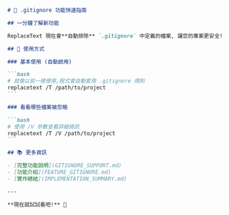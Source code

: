 ````markdown
# 🚀 .gitignore 功能快速指南

## 一分鐘了解新功能

ReplaceText 現在會**自動排除** `.gitignore` 中定義的檔案, 讓您的專案更安全!

## 📖 使用方式

### 基本使用 (自動啟用)

```bash
# 就像以前一樣使用,程式會自動套用 .gitignore 規則
replacetext /T /path/to/project
```

### 看看哪些檔案被忽略

```bash
# 使用 /V 參數查看詳細資訊
replacetext /T /V /path/to/project
```

## 📚 更多資訊

- [完整功能說明](GITIGNORE_SUPPORT.md)
- [功能介紹](FEATURE_GITIGNORE.md)
- [實作總結](IMPLEMENTATION_SUMMARY.md)

---

**現在就試試看吧!** 🎉

````
